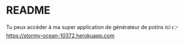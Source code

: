 # README

Tu peux accèder à ma super application de générateur de potins ici :point_right: https://stormy-ocean-10372.herokuapp.com 
 
